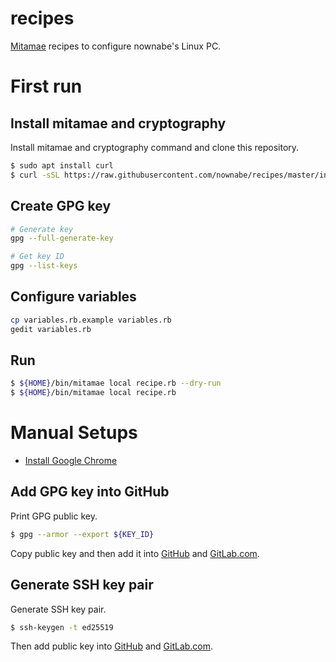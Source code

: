 recipes
=======

[Mitamae](https://github.com/itamae-kitchen/mitamae) recipes to configure nownabe's Linux PC.

# First run

## Install mitamae and cryptography

Install mitamae and cryptography command and clone this repository.

```bash
$ sudo apt install curl
$ curl -sSL https://raw.githubusercontent.com/nownabe/recipes/master/init.sh | bash
```

## Create GPG key

```bash
# Generate key
gpg --full-generate-key

# Get key ID
gpg --list-keys
```

## Configure variables

```bash
cp variables.rb.example variables.rb
gedit variables.rb
```

## Run

```bash
$ ${HOME}/bin/mitamae local recipe.rb --dry-run
$ ${HOME}/bin/mitamae local recipe.rb
```

# Manual Setups

* [Install Google Chrome](https://www.google.com/intl/ja_jp/chrome/)

## Add GPG key into GitHub

Print GPG public key.

```bash
$ gpg --armor --export ${KEY_ID}
```

Copy public key and then add it into [GitHub](https://github.com/settings/keys) and [GitLab.com](https://gitlab.com/profile/gpg_keys).

## Generate SSH key pair

Generate SSH key pair.

```bash
$ ssh-keygen -t ed25519
```

Then add public key into [GitHub](https://github.com/settings/keys) and [GitLab.com](https://gitlab.com/profile/keys).

